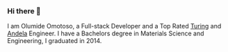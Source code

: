 ### Hi there 👋

<!--
**oluomotoso/oluomotoso** is a ✨ _special_ ✨ repository because its `README.md` (this file) appears on your GitHub profile.

Here are some ideas to get you started:

- 🔭 I’m currently working on ...
- 🌱 I’m currently learning ...
- 👯 I’m looking to collaborate on ...
- 🤔 I’m looking for help with ...
- 💬 Ask me about ...
- 📫 How to reach me: ...
- 😄 Pronouns: ...
- ⚡ Fun fact: ...
-->

I am Olumide Omotoso, a Full-stack Developer and a Top Rated [Turing](https://turing.com) and [Andela](https://andela.com) Engineer. I have a Bachelors degree in Materials Science and Engineering, I graduated in 2014.
